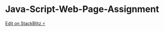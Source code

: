 # Java-Script-Web-Page-Assignment

[Edit on StackBlitz ⚡️](https://stackblitz.com/edit/web-platform-bavy47)
